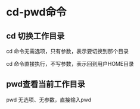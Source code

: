 # cd-pwd命令

## cd 切换工作目录

cd 命令无需选项，只有参数，表示要切换到那个目录

cd 命令直接执行，不写参数，表示回到用户HOME目录

## pwd查看当前工作目录

pwd 无选项、无参数，直接输入pwd


